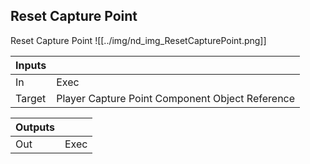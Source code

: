 ## Reset Capture Point
Reset Capture Point
![[../img/nd_img_ResetCapturePoint.png]]

|Inputs||
|--|--|
| In | Exec |
| Target | Player Capture Point Component Object Reference |

|Outputs||
|--|--|
| Out | Exec |
